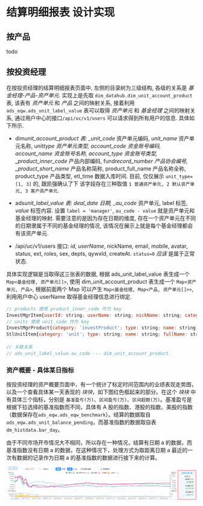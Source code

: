 # 结算明细报表 设计实现

## 按产品

todo

## 按投资经理

在按投资经理的结算明细报表页面中, 左侧的目录树为三级结构, 各级的关系是 _基金经理-产品-资产单元_. 实现上是先取 `dim_datahub.dim_unit_account_product` 表, 该表有 _资产单元_ 和 _产品_ 之间的映射关系, 接着利用 `ads_eqw.ads_unit_label_value` 表可以取得 _资产单元_ 和 _基金经理_ 之间的映射关系, 通过用户中心的接口`/api/uc/v1/users` 可以请求得到所有用户的信息. 具体如下所示.

- dim*unit_account_product 表: \_unit_code* 资产单元编码, _unit_name_ 资产单元名称, unit*type 资产单元类型, account_code 资金账号编码, account_name 资金账号名称, account_type 资金账号类型, \_product_inner_code* 产品内部编码, fund*record_number 产品协会编号, \_product_short_name* 产品名称简称, product_full_name 产品名称全称, product_type 产品类型, etl_time 数据入库时间. 目前, 仅仅展示 `unit_type=[1, 3]` 的, 跟凯强确认了下 该字段存在三种取值 `1 普通资产单元, 2 默认资产单元, 3 客户资产单元`.

- ads*unit_label_value 表: deal_date 日期, \_au_code* 资产单元, label 标签, _value_ 标签内容. 设置 `label = 'manager'`, `au_code - value` 就是资产单元和基金经理的映射. 需要注意的是因为存在日期的维度, 存在一个资产单元在不同的日期隶属于不同的基金经理的情况, 该情况在展示上就是每个基金经理都会有该资产单元.

- /api/uc/v1/users 接口: _id_, _userName_, nickName, email, mobile, avatar, status, ext, roles, sex, depts, qywxId, createAt. `status=0` _应该_ 是属于正常状态.

具体实现逻辑是当取得这三张表的数据, 根据 ads_unit_label_value 表生成一个 `Map<基金经理, 资产单元[]>`, 使用 dim_unit_account_product 表生成一个 `Map<资产单元, 产品>`, 根据前面两个 Map 可以产生 `Map<基金经理, Map<产品, 资产单元[]>>`, 利用用户中心 userName 取得基金经理信息进行绑定.

```js
// products 使用 product_inner_code 作为 key
InvestMgrItem{userId: string; userName: string; nickName: string; category: 'investMgr'; name: string; products: Record<string, InvestMgrProduct>}
// units 使用 unit_code 作为 key
InvestMgrProduct{category: 'investProduct'; type: string; name: string; fullName: string; code: string; units: Record<string, StlUnitItem>}
StlUnitItem{category: 'unit'; type: string; name: string; fullName: string; code: string; isDefault: boolean}

// 关联关系
// ads_unit_label_value.au_code --- dim_unit_account_product.
```

### 资产概要 - 具体某日指标

按投资经理的资产概要页面中，有一个统计了标定时间范围内的业绩表现走势图，以及一个查看具体某一天表现的 _块块_，如下图红色框起来的部分。在这个 _块块_ 中有具体三个指标，分别是 `基准盈亏(万)`、`区间盈亏(万)`、`区间超额(万)`。基准盈亏是根据下拉选择的基准指数而不同，具体有 A 股的指数、港股的指数、美股的指数（数据保存在`ads_eqw.ads_eqw_benchmark`）。结算的数据取自 `ads_eqw.ads_unit_balance_pending`，而基准指数的数据取自表 `dm_histdata.bar_day`。

由于不同市场开市情况大不相同，所以存在一种情况，结算有日期 a 的数据，而基准指数没有日期 a 的数据，在这种情况下，处理方式为取距离日期 a 最近的一次有数据的记录作为日期 a 的基准指数的数据进行接下来的计算。

![demo](aSummaryIndex.png)
